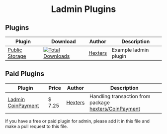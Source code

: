 <div align="center">
  <h1>Ladmin Plugins</h1>
</div>


## **Plugins**
|Plugin|Download|Author|Description|
|-|-|-|-|
|[Public Storage](https://github.com/hexters/ladmin-public-storage-plugin)|[![Total Downloads](https://poser.pugx.org/hexters/ladmin-public-storage-plugin/downloads)](https://packagist.org/packages/hexters/ladmin-public-storage-plugin)|[Hexters](hexters)|Example ladmin plugin|


## **Paid Plugins**
|Plugin|Price|Author|Description|
|-|-|-|-|
|[Ladmin CoinPayment](https://ppmarket.org/browse/hexters-ladmin-coinpayment)|$ 7.25|[Hexters](hexters)|Handling transaction from package [hexters/CoinPayment](https://github.com/hexters/CoinPayment)|



If you have a free or paid plugin for admin, please add it in this file and make a pull request to this file.